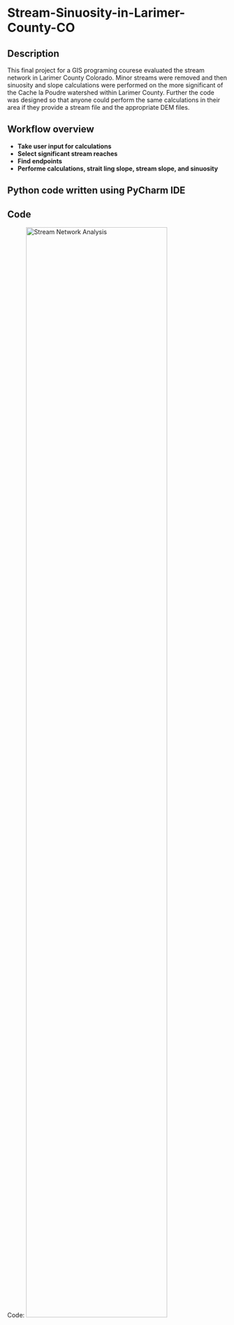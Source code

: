 # Stream-Sinuosity-in-Larimer-County-CO



<h2>Description</h2>
This final project for a GIS programing courese evaluated the stream network in Larimer County Colorado.  Minor streams were removed and then sinuosity and slope calculations were performed on the more significant of the Cache la Poudre watershed within Larimer County.  Further the code was designed so that anyone could perform the same calculations in their area if they provide a stream file and the appropriate DEM files.

<br />


<h2>Workflow overview</h2>

- <b>Take user input for calculations</b> 
- <b>Select significant stream reaches</b>
- <b>Find endpoints</b>
- <b>Performe calculations, strait ling slope, stream slope, and sinuosity</b>

<h2>Python code written using PyCharm IDE </h2>


<h2>Code</h2>

<p align="left">
Code:

<img src="https://github.com/JohnDDietrich/Stream-Sinuosity-in-Larimer-County-CO/FinalProject_Dietrich" height="80%" width="80%" alt="Stream Network Analysis"/>

